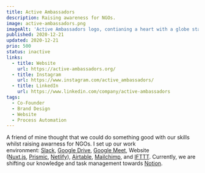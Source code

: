 ```yaml
---
title: Active Ambassadors
description: Raising awareness for NGOs.
image: active-ambassadors.png
imageAlt: 'Active Ambassadors logo, contianing a heart with a globe stating: Active-Ambassadory - we care.'
published: 2020-12-21
updated: 2020-12-21
prio: 500
status: inactive
links:
  - title: Website
    url: https://active-ambassadors.org/
  - title: Instagram
    url: https://www.instagram.com/active_ambassadors/
  - title: LinkedIn
    url: https://www.linkedin.com/company/active-ambassadors
tags:
  - Co-Founder
  - Brand Design
  - Website
  - Process Automation
---
```


A friend of mine thought that we could do something good with our skills whilst raising awarness for NGOs. I set up our work environment: [Slack](https://slack.com/intl/en-de/), [Google Drive](https://www.google.com/intl/en_in/drive/), [Google Meet](https://meet.google.com/), Website ([Nuxt.js](https://nuxtjs.org/), [Prismic](https://prismic.io/), [Netlify](https://www.netlify.com/)), [Airtable](https://airtable.com/), [Mailchimp](https://mailchimp.com/), and [IFTTT](https://ifttt.com/). Currently, we are shifting our knowledge and task management towards [Notion](https://www.notion.so/).
